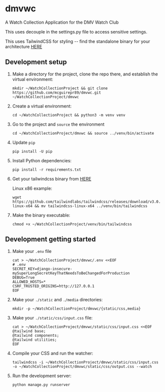# dmvwc
A Watch Collection Application for the DMV Watch Club

This uses decouple in the settings.py file to access sensitive settings.

This uses TailwindCSS for styling -- find the standalone binary for
your architecture <a href="https://github.com/tailwindlabs/tailwindcss/releases/tag/v3.0.23">HERE</a>


## Development setup
1. Make a directory for the project, clone the repo there, and establish the virtual environment:

   ```
   mkdir ~/WatchCollectionProject && git clone https://github.com/mcguirepr89/dmvwc.git ~/WatchCollectionProject/dmvwc
   ```
1. Create a virtual environment:

   ```
   cd ~/WatchCollectionProject && python3 -m venv venv
   ```
1. Go to the project and `source` the environment

   ```
   cd ~/WatchCollectionProject/dmvwc && source ../venv/bin/activate
   ```
1. Update `pip`

   ```
   pip install -U pip
   ```
1. Install Python dependencies:

   ```
   pip install -r requirements.txt
   ```
1. Get your tailwindcss binary from <a href="https://github.com/tailwindlabs/tailwindcss/releases/tag/v3.0.23">HERE</a>

   Linux x86 example:
   ```
   wget https://github.com/tailwindlabs/tailwindcss/releases/download/v3.0.23/tailwindcss-linux-x64 && mv tailwindcss-linux-x64 ../venv/bin/tailwindcss
   ```
1. Make the binary executable:

   ```
   chmod +x ~/WatchCollectionProject/venv/bin/tailwindcss
   ```

## Development getting started

1. Make your `.env` file

   ```
   cat > ~/WatchCollectionProject/dmvwc/.env <<EOF
   # .env
   SECRET_KEY=django-insecure-mySuperLongSecretKeyThatNeedsToBeChangedForProduction
   DEBUG=True
   ALLOWED_HOSTS=*
   CSRF_TRUSTED_ORIGINS=http://127.0.0.1
   EOF
   ```

1. Make your `./static` and `./media` directories:

   ```
   mkdir -p ~/WatchCollectionProject/dmvwc/{static/css,media}
   ```
1. Make your `./static/css/input.css` file:

   ```
   cat > ~/WatchCollectionProject/dmvwc/static/css/input.css <<EOF
   @tailwind base;
   @tailwind components;
   @tailwind utilities;
   EOF
   ```

1. Compile your CSS and run the watcher:

   ```
   tailwindcss -i ~/WatchCollectionProject/dmvwc/static/css/input.css -o ~/WatchCollectionProject/dmvwc/static/css/output.css --watch
   ```

1. Run the development server:

   ```
   python manage.py runserver
   ```
